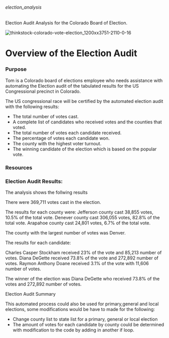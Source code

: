 ###### election_analysis
Election Audit Analysis for the Colorado Board of Election.

![thinkstock-colorado-vote-election_1200xx3751-2110-0-16](https://user-images.githubusercontent.com/93900628/145734960-c88bae39-8df6-4979-8908-a9d0133bba4f.jpeg)

# Overview of the Election Audit

### Purpose

Tom is a Colorado board of elections employee who needs assistance with automating the Election audit of the tabulated results for the US Congressional precinct in Colorado. 

The US congressional race will be certified by the automated election audit with the following results:

- The total number of votes cast.
- A complete list of candidates who received votes and the counties that voted.
- The total number of votes each candidate received.
- The percentage of votes each candidate won.
- The county with the highest voter turnout.
- The winning candidate of the election which is based on the popular vote.

### Resources





### Election Audit Results:

The analysis shows the follwing results

There were 369,711 votes cast in the election.

The results for each county were:
    Jefferson county cast 38,855 votes, 10.5% of the total vote.
    Denever county cast 306,055 votes, 82.8% of the total vote.
    Arapahoe county cast 24,801 votes, 6.7% of the total vote.

The county with the largest number of votes was Denver.

The results for each candidate:

Charles Casper Stockham received 23% of the vote and 85,213 number of votes.
Diana DeGette received 73.8% of the vote and 272,892 number of votes.
Raymon Anthony Doane received 3.1% of the vote with 11,606 number of votes.

The winner of the election was Diana DeGette who received 73.8% of the votes and 272,892 number of votes.


Election Audit Summary

This automated process could also be used for primary,general and local elections, some modifications would be have to made for the following:
 - Change county list to state list for a primary, general or local election
 - The amount of votes for each candidate by county could be determined with modification to the code by adding in another if loop.













